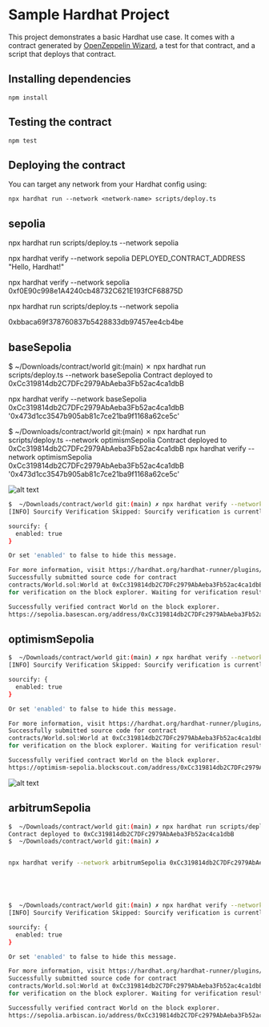# Sample Hardhat Project

This project demonstrates a basic Hardhat use case. It comes with a contract generated by [OpenZeppelin Wizard](https://wizard.openzeppelin.com/), a test for that contract, and a script that deploys that contract.

## Installing dependencies

```
npm install
```

## Testing the contract

```
npm test
```

## Deploying the contract

You can target any network from your Hardhat config using:

```
npx hardhat run --network <network-name> scripts/deploy.ts
```

## sepolia
npx hardhat run scripts/deploy.ts --network sepolia

npx hardhat verify --network sepolia DEPLOYED_CONTRACT_ADDRESS "Hello, Hardhat!"
<!-- 执行合约的构造方法 -->
npx hardhat verify --network sepolia 0xf0E90c998e1A4240cb48732C621E193fCF68875D

npx hardhat run scripts/deploy.ts --network sepolia

0xbbaca69f378760837b5428833db97457ee4cb4be

## baseSepolia

$  ~/Downloads/contract/world git:(main) ✗ npx hardhat run scripts/deploy.ts --network baseSepolia
Contract deployed to 0xCc319814db2C7DFc2979AbAeba3Fb52ac4ca1dbB

npx hardhat verify --network baseSepolia 0xCc319814db2C7DFc2979AbAeba3Fb52ac4ca1dbB '0x473d1cc3547b905ab81c7ce21ba9f1168a62ce5c'


$  ~/Downloads/contract/world git:(main) ✗ npx hardhat run scripts/deploy.ts --network optimismSepolia
Contract deployed to 0xCc319814db2C7DFc2979AbAeba3Fb52ac4ca1dbB
npx hardhat verify --network optimismSepolia 0xCc319814db2C7DFc2979AbAeba3Fb52ac4ca1dbB '0x473d1cc3547b905ab81c7ce21ba9f1168a62ce5c'

![alt text](image-20.png)

```sh
$  ~/Downloads/contract/world git:(main) ✗ npx hardhat verify --network baseSepolia 0xCc319814db2C7DFc2979AbAeba3Fb52ac4ca1dbB '0x473d1cc3547b905ab81c7ce21ba9f1168a62ce5c'
[INFO] Sourcify Verification Skipped: Sourcify verification is currently disabled. To enable it, add the following entry to your Hardhat configuration:

sourcify: {
  enabled: true
}

Or set 'enabled' to false to hide this message.

For more information, visit https://hardhat.org/hardhat-runner/plugins/nomicfoundation-hardhat-verify#verifying-on-sourcify
Successfully submitted source code for contract
contracts/World.sol:World at 0xCc319814db2C7DFc2979AbAeba3Fb52ac4ca1dbB
for verification on the block explorer. Waiting for verification result...

Successfully verified contract World on the block explorer.
https://sepolia.basescan.org/address/0xCc319814db2C7DFc2979AbAeba3Fb52ac4ca1dbB#code
```

## optimismSepolia
```sh
$  ~/Downloads/contract/world git:(main) ✗ npx hardhat verify --network optimismSepolia 0xCc319814db2C7DFc2979AbAeba3Fb52ac4ca1dbB '0x473d1cc3547b905ab81c7ce21ba9f1168a62ce5c'
[INFO] Sourcify Verification Skipped: Sourcify verification is currently disabled. To enable it, add the following entry to your Hardhat configuration:

sourcify: {
  enabled: true
}

Or set 'enabled' to false to hide this message.

For more information, visit https://hardhat.org/hardhat-runner/plugins/nomicfoundation-hardhat-verify#verifying-on-sourcify
Successfully submitted source code for contract
contracts/World.sol:World at 0xCc319814db2C7DFc2979AbAeba3Fb52ac4ca1dbB
for verification on the block explorer. Waiting for verification result...

Successfully verified contract World on the block explorer.
https://optimism-sepolia.blockscout.com/address/0xCc319814db2C7DFc2979AbAeba3Fb52ac4ca1dbB#code

```
![alt text](image.png)

## arbitrumSepolia   
```sh
$  ~/Downloads/contract/world git:(main) ✗ npx hardhat run scripts/deploy.ts --network arbitrumSepolia               
Contract deployed to 0xCc319814db2C7DFc2979AbAeba3Fb52ac4ca1dbB
$  ~/Downloads/contract/world git:(main) ✗ 


npx hardhat verify --network arbitrumSepolia 0xCc319814db2C7DFc2979AbAeba3Fb52ac4ca1dbB '0x473d1cc3547b905ab81c7ce21ba9f1168a62ce5c'





$  ~/Downloads/contract/world git:(main) ✗ npx hardhat verify --network arbitrumSepolia 0xCc319814db2C7DFc2979AbAeba3Fb52ac4ca1dbB '0x473d1cc3547b905ab81c7ce21ba9f1168a62ce5c'
[INFO] Sourcify Verification Skipped: Sourcify verification is currently disabled. To enable it, add the following entry to your Hardhat configuration:

sourcify: {
  enabled: true
}

Or set 'enabled' to false to hide this message.

For more information, visit https://hardhat.org/hardhat-runner/plugins/nomicfoundation-hardhat-verify#verifying-on-sourcify
Successfully submitted source code for contract
contracts/World.sol:World at 0xCc319814db2C7DFc2979AbAeba3Fb52ac4ca1dbB
for verification on the block explorer. Waiting for verification result...

Successfully verified contract World on the block explorer.
https://sepolia.arbiscan.io/address/0xCc319814db2C7DFc2979AbAeba3Fb52ac4ca1dbB#code
```